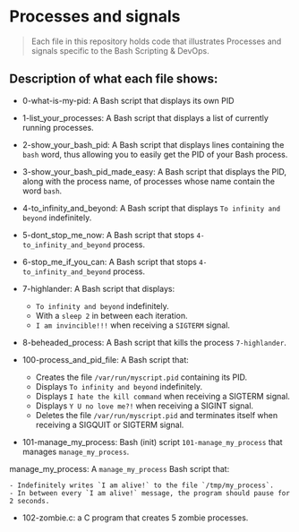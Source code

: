 # Processes and signals
> Each file in this repository holds code that illustrates Processes and signals
> specific to the Bash Scripting & DevOps.

## Description of what each file shows:
* 0-what-is-my-pid: A Bash script that displays its own PID

* 1-list_your_processes: A Bash script that displays a list of currently running processes.

* 2-show_your_bash_pid: A Bash script that displays lines containing the `bash` word, thus allowing you to easily get the PID of your Bash process.

* 3-show_your_bash_pid_made_easy: A Bash script that displays the PID, along with the process name, of processes whose name contain the word `bash`.

* 4-to_infinity_and_beyond: A Bash script that displays `To infinity and beyond` indefinitely.

* 5-dont_stop_me_now: A Bash script that stops `4-to_infinity_and_beyond` process.

* 6-stop_me_if_you_can: A Bash script that stops `4-to_infinity_and_beyond` process.

* 7-highlander: A Bash script that displays:

	- `To infinity and beyond` indefinitely.
	- With a `sleep 2` in between each iteration.
	- `I am invincible!!!` when receiving a `SIGTERM` signal.

* 8-beheaded_process: A Bash script that kills the process `7-highlander`.

* 100-process_and_pid_file: A Bash script that:

	- Creates the file `/var/run/myscript.pid` containing its PID.
	- Displays `To infinity and beyond` indefinitely.
	- Displays `I hate the kill command` when receiving a SIGTERM signal.
	- Displays `Y U no love me?!` when receiving a SIGINT signal.
	- Deletes the file `/var/run/myscript.pid` and terminates itself when receiving a SIGQUIT or SIGTERM signal.

* 101-manage_my_process: Bash (init) script `101-manage_my_process` that manages `manage_my_process`.

manage_my_process: A `manage_my_process` Bash script that:

	- Indefinitely writes `I am alive!` to the file `/tmp/my_process`.
	- In between every `I am alive!` message, the program should pause for 2 seconds.

* 102-zombie.c: a C program that creates 5 zombie processes.
